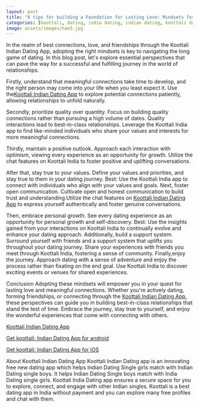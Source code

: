 ```yaml
---
layout: post
title: "8 tips for building a Foundation for Lasting Love: Mindsets for Success in the Dating Journey with Koottali India"
categories: [koottali, dating, india dating, indian dating, koottali dating app]
image: assets/images/hae3.jpg
---
```


In the realm of best connections, love, and friendships through the Koottali Indian Dating App, adopting the right mindsets is key to navigating the long game of dating. In this blog post, let's explore essential perspectives that can pave the way for a successful and fulfilling journey in the world of relationships.

Firstly, understand that meaningful connections take time to develop, and the right person may come into your life when you least expect it. Use the[Koottali Indian Dating App](https://koottali.com/download) to explore potential connections patiently, allowing relationships to unfold naturally.

Secondly, prioritize quality over quantity. Focus on building quality connections rather than pursuing a high volume of dates. Quality interactions lead to best-in-class relationships.
Leverage the Koottali India app to find like-minded individuals who share your values and interests for more meaningful connections.

Thirdly, maintain a positive outlook. Approach each interaction with optimism, viewing every experience as an opportunity for growth.
Utilize the chat features on Koottali India to foster positive and uplifting conversations.

After that, stay true to your values. Define your values and priorities, and stay true to them in your dating journey.
Best: Use the Koottali India app to connect with individuals who align with your values and goals.
Next, foster open communication. Cultivate open and honest communication to build trust and understanding.Utilize the chat features on [Koottali Indian Dating App](https://koottali.com/download) to express yourself authentically and foster genuine conversations.

Then, embrace personal growth. See every dating experience as an opportunity for personal growth and self-discovery.
Best: Use the insights gained from your interactions on Koottali India to continually evolve and enhance your dating approach.
Additionally, build a support system. Surround yourself with friends and a support system that uplifts you throughout your dating journey.
Share your experiences with friends you meet through Koottali India, fostering a sense of community.
Finally,enjoy the journey. Approach dating with a sense of adventure and enjoy the process rather than fixating on the end goal.
Use Koottali India to discover exciting events or venues for shared experiences.

Conclusion
Adopting these mindsets will empower you in your quest for lasting love and meaningful connections. Whether you're actively dating, forming friendships, or connecting through the [Koottali Indian Dating App](https://koottali.com/download), these perspectives can guide you in building best-in-class relationships that stand the test of time. Embrace the journey, stay true to yourself, and enjoy the wonderful experiences that come with connecting with others.

[Koottali Indian Dating App](https://koottali.com/download)

[Get koottali: Indian Dating App for android](https://play.google.com/store/apps/details?id=com.koottali.app&hl=en_IN&gl=US)

[Get koottali: Indian Dating App for iOS](https://apps.apple.com/us/app/koottali-connect-with-mallus/id6448742453)

About Koottali Indian Dating App
Koottali Indian Dating app is an innovating free new dating app which helps Indian Dating Single girls match with Indian Dating single boys. It helps Indian Dating Single boys match with India Dating single girls. Koottali India Dating app ensures a secure space for you to explore, connect, and engage with other Indian singles. Koottali is a best dating app in India without payment and you can explore many free profiles and chat with them.
